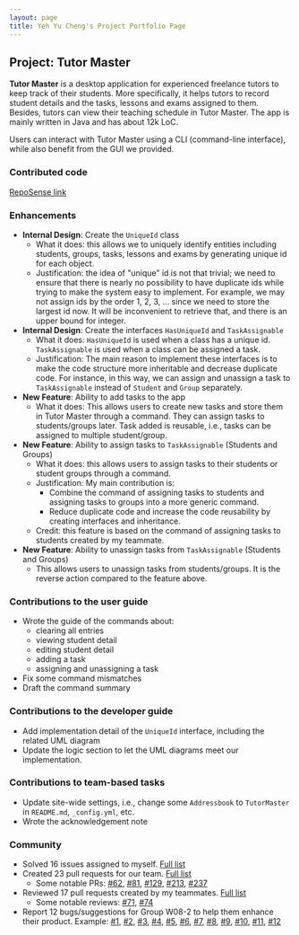 ```yaml
---
layout: page
title: Yeh Yu Cheng's Project Portfolio Page
---
```


## Project: Tutor Master

**Tutor Master** is a desktop application for experienced freelance tutors to keep track of their students. More specifically, it helps tutors to record student details and the tasks, lessons and exams assigned to them. Besides, tutors can view their teaching schedule in Tutor Master. The app is mainly written in Java and has about 12k LoC.

Users can interact with Tutor Master using a CLI (command-line interface), while also benefit from the GUI we provided.

### Contributed code

[RepoSense link](https://nus-cs2103-ay2122s1.github.io/tp-dashboard/?search=&sort=groupTitle&sortWithin=title&timeframe=commit&mergegroup=&groupSelect=groupByRepos&breakdown=true&checkedFileTypes=docs~functional-code~test-code~other&since=2021-09-17&tabOpen=true&tabType=authorship&tabAuthor=eltonyeh&tabRepo=AY2122S1-CS2103T-W16-4%2Ftp%5Bmaster%5D&authorshipIsMergeGroup=false&authorshipFileTypes=docs~functional-code~test-code&authorshipIsBinaryFileTypeChecked=false)

### Enhancements

- **Internal Design**: Create the `UniqueId` class
  - What it does: this allows we to uniquely identify entities including students, groups, tasks, lessons and exams by generating unique id for each object.
  - Justification: the idea of "unique" id is not that trivial; we need to ensure that there is nearly no possibility to have duplicate ids while trying to make the system easy to implement. For example, we may not assign ids by the order 1, 2, 3, ... since we need to store the largest id now. It will be inconvenient to retrieve that, and there is an upper bound for integer.
- **Internal Design**: Create the interfaces `HasUniqueId` and `TaskAssignable`
  - What it does: `HasUniqueId` is used when a class has a unique id. `TaskAssignable` is used when a class can be assigned a task.
  - Justification: The main reason to implement these interfaces is to make the code structure more inheritable and decrease duplicate code. For instance, in this way, we can assign and unassign a task to `TaskAssignable` instead of `Student` and `Group` separately.
- **New Feature**: Ability to add tasks to the app
  - What it does: This allows users to create new tasks and store them in Tutor Master through a command. They can assign tasks to students/groups later. Task added is reusable, i.e., tasks can be assigned to multiple student/group.
- **New Feature**: Ability to assign tasks to `TaskAssignable` (Students and Groups)
  - What it does: this allows users to assign tasks to their students or student groups through a command.
  - Justification: My main contribution is:
    - Combine the command of assigning tasks to students and assigning tasks to groups into a more generic command.
    - Reduce duplicate code and increase the code reusability by creating interfaces and inheritance.
  - Credit: this feature is based on the command of assigning tasks to students created by my teammate. 
- **New Feature**: Ability to unassign tasks from `TaskAssignable` (Students and Groups)
  - This allows users to unassign tasks from students/groups. It is the reverse action compared to the feature above.

### Contributions to the user guide

- Wrote the guide of the commands about:
  - clearing all entries
  - viewing student detail
  - editing student detail
  - adding a task
  - assigning and unassigning a task
- Fix some command mismatches
- Draft the command summary

### Contributions to the developer guide

- Add implementation detail of the `UniqueId` interface, including the related UML diagram
- Update the logic section to let the UML diagrams meet our implementation.

### Contributions to team-based tasks

- Update site-wide settings, i.e., change some `Addressbook` to `TutorMaster` in `README.md`, `_config.yml`, etc.
- Wrote the acknowledgement note

### Community
  - Solved 16 issues assigned to myself. [Full list](https://github.com/AY2122S1-CS2103T-W16-4/tp/issues?q=is%3Aissue+author%3Aeltonyeh)
  - Created 23 pull requests for our team. [Full list](https://github.com/AY2122S1-CS2103T-W16-4/tp/pulls?q=is%3Apr+author%3Aeltonyeh)
    - Some notable PRs: [#62](https://github.com/AY2122S1-CS2103T-W16-4/tp/pull/62), [#81](https://github.com/AY2122S1-CS2103T-W16-4/tp/pull/81), [#129](https://github.com/AY2122S1-CS2103T-W16-4/tp/pull/129), [#213](https://github.com/AY2122S1-CS2103T-W16-4/tp/pull/213), [#237](https://github.com/AY2122S1-CS2103T-W16-4/tp/pull/237)
  - Reviewed 17 pull requests created by my teammates. [Full list](https://github.com/AY2122S1-CS2103T-W16-4/tp/pulls?q=is%3Apr+reviewed-by%3A%40me)
    - Some notable reviews: [#71](https://github.com/AY2122S1-CS2103T-W16-4/tp/pull/71), [#74](https://github.com/AY2122S1-CS2103T-W16-4/tp/pull/74)
  - Report 12 bugs/suggestions for Group W08-2 to help them enhance their product. Example: [#1](https://github.com/eltonyeh/ped/issues/1), [#2](https://github.com/eltonyeh/ped/issues/2), [#3](https://github.com/eltonyeh/ped/issues/3), [#4](https://github.com/eltonyeh/ped/issues/4), [#5](https://github.com/eltonyeh/ped/issues/5), [#6](https://github.com/eltonyeh/ped/issues/6), [#7](https://github.com/eltonyeh/ped/issues/7), [#8](https://github.com/eltonyeh/ped/issues/8), [#9](https://github.com/eltonyeh/ped/issues/9), [#10](https://github.com/eltonyeh/ped/issues/10), [#11](https://github.com/eltonyeh/ped/issues/11), [#12](https://github.com/eltonyeh/ped/issues/12)
